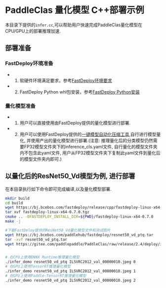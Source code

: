 # PaddleClas 量化模型 C++部署示例
本目录下提供的`infer.cc`,可以帮助用户快速完成PaddleClas量化模型在CPU/GPU上的部署推理加速.

## 部署准备
### FastDeploy环境准备
- 1. 软硬件环境满足要求，参考[FastDeploy环境要求](../../../../../../docs/cn/build_and_install/download_prebuilt_libraries.md)  
- 2. FastDeploy Python whl包安装，参考[FastDeploy Python安装](../../../../../../docs/cn/build_and_install/download_prebuilt_libraries.md)

### 量化模型准备
- 1. 用户可以直接使用由FastDeploy提供的量化模型进行部署.
- 2. 用户可以使用FastDeploy提供的[一键模型自动化压缩工具](../../../../../../tools/auto_compression/),自行进行模型量化, 并使用产出的量化模型进行部署.(注意: 推理量化后的分类模型仍然需要FP32模型文件夹下的inference_cls.yaml文件, 自行量化的模型文件夹内不包含此yaml文件, 用户从FP32模型文件夹下复制此yaml文件到量化后的模型文件夹内即可.)

## 以量化后的ResNet50_Vd模型为例, 进行部署
在本目录执行如下命令即可完成编译,以及量化模型部署.
```bash
mkdir build
cd build
wget https://bj.bcebos.com/fastdeploy/release/cpp/fastdeploy-linux-x64-0.7.0.tgz
tar xvf fastdeploy-linux-x64-0.7.0.tgz
cmake .. -DFASTDEPLOY_INSTALL_DIR=${PWD}/fastdeploy-linux-x64-0.7.0
make -j

#下载FastDeloy提供的ResNet50_Vd量化模型文件和测试图片
wget https://bj.bcebos.com/paddlehub/fastdeploy/resnet50_vd_ptq.tar
tar -xvf resnet50_vd_ptq.tar
wget https://gitee.com/paddlepaddle/PaddleClas/raw/release/2.4/deploy/images/ImageNet/ILSVRC2012_val_00000010.jpeg


# 在CPU上使用ONNX Runtime推理量化模型
./infer_demo resnet50_vd_ptq ILSVRC2012_val_00000010.jpeg 0
# 在GPU上使用TensorRT推理量化模型
./infer_demo resnet50_vd_ptq ILSVRC2012_val_00000010.jpeg 1
# 在GPU上使用Paddle-TensorRT推理量化模型
./infer_demo resnet50_vd_ptq ILSVRC2012_val_00000010.jpeg 2
```
